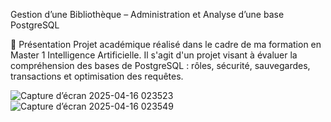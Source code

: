 Gestion d’une Bibliothèque – Administration et Analyse d’une base PostgreSQL

📌 Présentation
Projet académique réalisé dans le cadre de ma formation en Master 1 Intelligence Artificielle.
Il s'agit d'un projet visant à évaluer la compréhension des bases de PostgreSQL : rôles, sécurité, sauvegardes, transactions et optimisation des requêtes.

![Capture d’écran 2025-04-16 023523](https://github.com/user-attachments/assets/7dae5cb6-0726-4eae-ba7d-a6c267516e80)
![Capture d’écran 2025-04-16 023549](https://github.com/user-attachments/assets/93305a18-5b6f-47b1-8c75-1d3f95ca2ae8)
